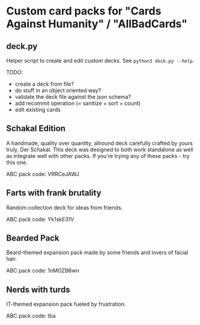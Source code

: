 # Custom card packs for "Cards Against Humanity" / "AllBadCards"

## deck.py
Helper script to create and edit custom decks.
See `python3 deck.py --help`.

TODO:
- create a deck from file?
- do stuff in an object oriented way?
- validate the deck file against the json schema?
- add recommit operation (= sanitize + sort + count)
- edit existing cards

## Schakal Edition
A handmade, quality over quantity, allround deck carefully crafted by yours truly, Der Schakal.
This deck was designed to both work standalone as well as integrate well with other packs.
If you're trying any of these packs - try this one.

ABC pack code: VRRCeJAWJ

## Farts with frank brutality
Random collection deck for ideas from friends.

ABC pack code: Yk1skE31V

## Bearded Pack
Beard-themed expansion pack made by some friends and lovers of facial hair.

ABC pack code: 1nMOZB6wn

## Nerds with turds
IT-themed expansion pack fueled by frustration.

ABC pack code: tba
